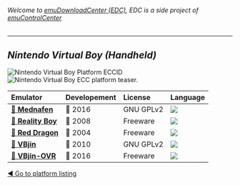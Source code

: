 ###### Welcome to [emuDownloadCenter (EDC)](https://github.com/PhoenixInteractiveNL/emuDownloadCenter/wiki/), EDC is a side project of [emuControlCenter](https://github.com/PhoenixInteractiveNL/emuControlCenter/wiki/)
***
## _Nintendo Virtual Boy (Handheld)_
![](https://raw.githubusercontent.com/wiki/PhoenixInteractiveNL/emuDownloadCenter/images_platform/ecc_vb_cell.png "Nintendo Virtual Boy Platform ECCID")
![](https://raw.githubusercontent.com/wiki/PhoenixInteractiveNL/emuDownloadCenter/images_platform/ecc_vb_teaser.png "Nintendo Virtual Boy ECC platform teaser.")

| Emulator | Developement | License | Language |
|:---------|:-------------|:--------|:---------|
| [:file_folder: **Mednafen**](https://github.com/PhoenixInteractiveNL/emuDownloadCenter/wiki/Emulator-mednafen#menu) | :large_blue_circle: 2016 | GNU GPLv2 | ![](https://raw.githubusercontent.com/wiki/PhoenixInteractiveNL/emuDownloadCenter/images_flags/icon_flag_EN_24.png) |
| [:file_folder: **Reality Boy**](https://github.com/PhoenixInteractiveNL/emuDownloadCenter/wiki/Emulator-realityboy#menu) | :red_circle: 2008 | Freeware | ![](https://raw.githubusercontent.com/wiki/PhoenixInteractiveNL/emuDownloadCenter/images_flags/icon_flag_EN_24.png) |
| [:file_folder: **Red Dragon**](https://github.com/PhoenixInteractiveNL/emuDownloadCenter/wiki/Emulator-reddragon#menu) | :red_circle: 2004 | Freeware | ![](https://raw.githubusercontent.com/wiki/PhoenixInteractiveNL/emuDownloadCenter/images_flags/icon_flag_EN_24.png) |
| [:file_folder: **VBjin**](https://github.com/PhoenixInteractiveNL/emuDownloadCenter/wiki/Emulator-vbjin#menu) | :red_circle: 2010 | GNU GPLv2 | ![](https://raw.githubusercontent.com/wiki/PhoenixInteractiveNL/emuDownloadCenter/images_flags/icon_flag_EN_24.png) |
| [:file_folder: **VBjin-OVR**](https://github.com/PhoenixInteractiveNL/emuDownloadCenter/wiki/Emulator-vbjin-ovr#menu) | :large_blue_circle: 2016 | Freeware | ![](https://raw.githubusercontent.com/wiki/PhoenixInteractiveNL/emuDownloadCenter/images_flags/icon_flag_EN_24.png) |

[:arrow_backward: Go to platform listing](https://github.com/PhoenixInteractiveNL/emuDownloadCenter/wiki/EDC-Platform-List)
